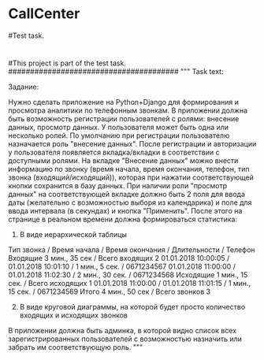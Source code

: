 # CallCenter
#Test task.
#
#This project is part of the test task.
#######################################
"""
Task text:

Задание:

Нужно сделать приложение на Python+Django для формирования и просмотра аналитики по телефонным звонкам.
В приложении должна быть возможность регистрации пользователей с ролями: внесение данных, просмотр данных. 
У пользователя может быть одна или несколько ролей. По умолчанию при регистрации пользователю назначается роль "внесение данных".
После регистрации и авторизации у пользователя появляется вкладка/вкладки в соответствии с доступными ролями. 
На вкладке "Внесение данных" можно внести информацию по звонку (время начала, время окончания, телефон, тип звонка (входящий/исходящий)), 
которая при нажатии соответствующей кнопки сохранится в базу данных.
При наличии роли "просмотр данных" на соответствующей вкладке должно быть 2 поля для ввода даты (желательно с возможностью выборя из календарика) 
и поле для ввода интервала (в секундах) и кнопка "Применить". После этого на странице в реальном времени должна формироваться статистика:

1) В виде иерархической таблицы

Тип звонка / Время начала / Время окончания / Длительности / Телефон
Входящие                                                                               3 мин., 35 сек  / Всего входящих 2
                01.01.2018 10:00:05 /  01.01.2018 10:01:10 / 1 мин., 5 сек.  / 0671234567
                01.01.2018 11:00:00 /  01.01.2018 11:02:30 / 2 мин., 30 сек. / 0671234568
Исходящие                                                                             1 мин., 15 сек. / Всего исходящих 1
                01.01.2018 11:00:00 /  01.01.2018 11:01:15 / 1 мин., 15 сек. / 0671234569
Итого                                                                                         4 мин., 50 сек  / Всего звонков 3

2) В виде круговой диаграммы, на которой будет просто количество входящих и исходящих звонков

В приложении должна быть админка, в которой видно список всех зарегистрированных пользователей с возможностью назначить или забрать им соответствующую роль.
"""
